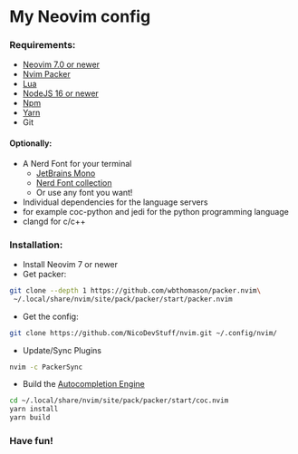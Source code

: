 # My Neovim config

### Requirements:
* [Neovim 7.0 or newer](https://neovim.io/)
* [Nvim Packer](https://github.com/wbthomason/packer.nvim)
* [Lua](https://www.lua.org/)
* [NodeJS 16 or newer](https://nodejs.org/en/)
* [Npm](https://www.npmjs.com/)
* [Yarn](https://www.npmjs.com/package/yarn)
* Git
#### Optionally: 
* A Nerd Font for your terminal
  * [JetBrains Mono](https://www.jetbrains.com/lp/mono/)
  * [Nerd Font collection](https://github.com/ryanoasis/nerd-fonts)
  * Or use any font you want!
 * Individual dependencies for the language servers
  * for example coc-python and jedi for the python programming language
  * clangd for c/c++

### Installation:
* Install Neovim 7 or newer
* Get packer:
``` bash
git clone --depth 1 https://github.com/wbthomason/packer.nvim\
 ~/.local/share/nvim/site/pack/packer/start/packer.nvim
```
* Get the config:
``` bash
git clone https://github.com/NicoDevStuff/nvim.git ~/.config/nvim/
```

* Update/Sync Plugins
```bash
nvim -c PackerSync
```
* Build the [Autocompletion Engine](https://github.com/neoclide/coc.nvim)
```bash
cd ~/.local/share/nvim/site/pack/packer/start/coc.nvim
yarn install
yarn build
```

### Have fun!
